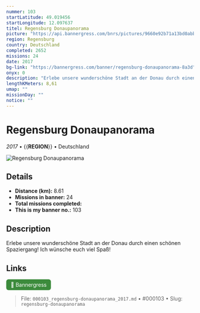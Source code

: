 ```yaml
---
nummer: 103
startLatitude: 49.019456
startLongitude: 12.097637
titel: Regensburg Donaupanorama
picture: "https://api.bannergress.com/bnrs/pictures/9660e92b71a13bd0abb35c73ea9b93bd"
region: Regensburg
country: Deutschland
completed: 2652
missions: 24
date: 2017
bg-link: "https://bannergress.com/banner/regensburg-donaupanorama-8a3d"
onyx: 0
description: "Erlebe unsere wunderschöne Stadt an der Donau durch einen schönen Spaziergang! Ich wünsche euch viel Spaß!"
lengthKMeters: 8,61
umap: ""
missionDay: ""
notice: ""
---
```

# Regensburg Donaupanorama

*2017* • {{__REGION__}} • Deutschland

![Regensburg Donaupanorama](https://api.bannergress.com/bnrs/pictures/9660e92b71a13bd0abb35c73ea9b93bd)



## Details
- **Distance (km):** 8.61
- **Missions in banner:** 24
- **Total missions completed:** 
- **This is my banner no.:** 103



## Description
Erlebe unsere wunderschöne Stadt an der Donau durch einen schönen Spaziergang! Ich wünsche euch viel Spaß!



## Links
<a href="https://bannergress.com/banner/regensburg-donaupanorama-8a3d" target="_blank" style="display:inline-block;margin-right:8px;padding:6px 12px;background:#3c8b3c;color:#fff;text-decoration:none;border-radius:6px;">🔗 Bannergress</a>



> File: `000103_regensburg-donaupanorama_2017.md` • #000103 • Slug: `regensburg-donaupanorama`
